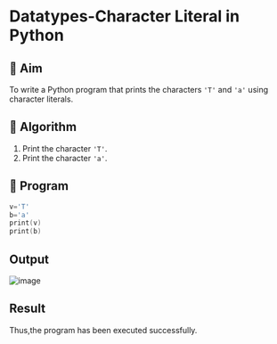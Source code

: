 # Datatypes-Character Literal in Python

## 🎯 Aim
To write a Python program that prints the characters `'T'` and `'a'` using character literals.

## 🧠 Algorithm
1. Print the character `'T'`.
2. Print the character `'a'`.

## 🧾 Program
~~~c
v='T'
b='a'
print(v)
print(b)
~~~

## Output

![image](https://github.com/user-attachments/assets/0b4d112a-4f79-4547-a512-7ef23b5578fa)


## Result
Thus,the program has been executed successfully.
